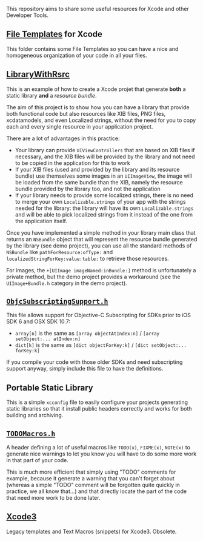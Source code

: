 This repository aims to share some useful resources for Xcode and other Developer Tools.

## [File Templates](File%20Templates) for Xcode

This folder contains some File Templates so you can have a nice and homogeneous organization of your code in all your files.

## [LibraryWithRsrc](LibraryWithRsrc)

This is an example of how to create a Xcode projet that generate **both** a static library **and** a _resource bundle_.

The aim of this project is to show how you can have a library that provide both functional code but also resources like
XIB files, PNG files, xcdatamodels, and even Localized strings, without the need for you to copy
each and every single resource in your application project.

There are a lot of advantages in this practice:

* Your library can provide `UIViewControllers` that are based on XIB files if necessary, and the XIB files will be provided by the library
  and not need to be copied in the application for this to work
* If your XIB files (used and provided by the library and its resource bundle) use themselves some images in an `UIImageView`,
  the image will be loaded from the same bundle than the XIB, namely the resource bundle provided by the library too, and not the application
* If your library needs to provide some localized strings, there is no need to merge your own `Localizable.strings` of your app
  with the strings needed for the library: the library will have its own `Localizable.strings` and will be able to pick localized strings
  from it instead of the one from the application itself.

Once you have implemented a simple method in your library main class that returns an `NSBundle` object that will represent the
resource bundle generated by the library (see demo project), you can use all the standard methods of `NSBundle` like
`pathForResource:ofType:` and `localizedStringForKey:value:table:` to retrieve those resources.

For images, the `+[UIImage imageNamed:inBundle:]` method is unfortunately a private method, but the demo project provides a workaround
(see the `UIImage+Bundle.h` category in the demo project).

## [`ObjcSubscriptingSupport.h`](ObjcSubscriptingSupport.h)

This file allows support for Objective-C Subscripting for SDKs prior to iOS SDK 6 and OSX SDK 10.7:

* `array[n]` is the same as `[array objectAtIndex:n]` / `[array setObject:... atIndex:n]`
* `dict[k]` is the same as `[dict objectForKey:k]` / `[dict setObject:... forKey:k]`

If you compile your code with those older SDKs and need subscripting support anyway, simply include this file to have the definitions.

## Portable Static Library

This is a simple `xcconfig` file to easily configure your projects generating static libraries so that it install public headers correctly
and works for both building and archiving.

## [`TODOMacros.h`](TODOMacros.h)

A header defining a lot of useful macros like `TODO(x)`, `FIXME(x)`, `NOTE(x)` to generate nice warnings to let you know you will have
to do some more work in that part of your code.

This is much more efficient that simply using "TODO" comments for example, because it generate a warning that you can't forget about
(whereas a simple "TODO" comment will be forgotten quite quickly in practice, we all know that…) and that directly locate the part
of the code that need more work to be done later.

## [Xcode3](Xcode3)

Legacy templates and Text Macros (snippets) for Xcode3. Obsolete.